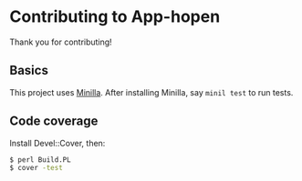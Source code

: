 # Contributing to App-hopen

Thank you for contributing!

## Basics

This project uses [Minilla](https://metacpan.org/pod/Minilla).  After
installing Minilla, say `minil test` to run tests.

## Code coverage

Install Devel::Cover, then:

```sh
$ perl Build.PL
$ cover -test
```
